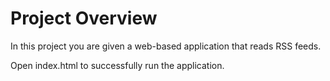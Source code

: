 # Project Overview
In this project you are given a web-based application that reads RSS feeds.

Open index.html to successfully run the application.
